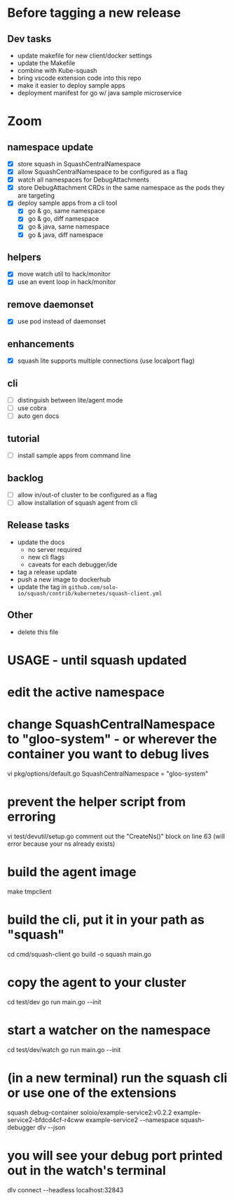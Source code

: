 
# Before tagging a new release

## Dev tasks
- update makefile for new client/docker settings
- update the Makefile
- combine with Kube-squash
- bring vscode extension code into this repo
- make it easier to deploy sample apps
- deployment manifest for go w/ java sample microservice

# Zoom
## namespace update
- [x] store squash in SquashCentralNamespace
- [x] allow SquashCentralNamespace to be configured as a flag
- [x] watch all namespaces for DebugAttachments
- [x] store DebugAttachment CRDs in the same namespace as the pods they are targeting
- [x] deploy sample apps from a cli tool
  - [x] go & go, same namespace
  - [x] go & go, diff namespace
  - [x] go & java, same namespace
  - [x] go & java, diff namespace
## helpers
- [x] move watch util to hack/monitor
- [x] use an event loop in hack/monitor
## remove daemonset
- [x] use pod instead of daemonset
## enhancements
- [x] squash lite supports multiple connections (use localport flag)
## cli
- [ ] distinguish between lite/agent mode
- [ ] use cobra
- [ ] auto gen docs
## tutorial
- [ ] install sample apps from command line
## backlog
- [ ] allow in/out-of cluster to be configured as a flag
- [ ] allow installation of squash agent from cli

## Release tasks
- update the docs
  - no server required
  - new cli flags
  - caveats for each debugger/ide
- tag a release update
- push a new image to dockerhub
- update the tag in `github.com/solo-io/squash/contrib/kubernetes/squash-client.yml`

## Other
- delete this file


# USAGE - until squash updated

# edit the active namespace
# change SquashCentralNamespace to "gloo-system" - or wherever the container you want to debug lives
vi pkg/options/default.go
	SquashCentralNamespace = "gloo-system"
    
# prevent the helper script from erroring
vi test/devutil/setup.go
comment out the "CreateNs()" block on line 63 (will error because your ns already exists)

# build the agent image
make tmpclient

# build the cli, put it in your path as "squash"
cd cmd/squash-client
go build -o squash main.go

# copy the agent to your cluster
cd test/dev
go run main.go --init

# start a watcher on the namespace
cd test/dev/watch
go run main.go --init

# (in a new terminal) run the squash cli or use one of the extensions
squash debug-container soloio/example-service2:v0.2.2 example-service2-bfdcd4cf-r4cww  example-service2 --namespace squash-debugger dlv --json

# you will see your debug port printed out in the watch's terminal

dlv connect --headless localhost:32843
